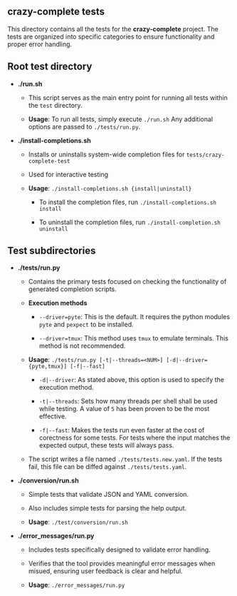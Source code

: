 crazy-complete tests
--------------------

This directory contains all the tests for the **crazy-complete** project.
The tests are organized into specific categories to ensure functionality and proper error handling.

Root test directory
-------------------

- **./run.sh**

  - This script serves as the main entry point for running all tests within
    the `test` directory.

  - **Usage**: To run all tests, simply execute `./run.sh`
    Any additional options are passed to `./tests/run.py`.

- **./install-completions.sh**

  - Installs or uninstalls system-wide completion files for `tests/crazy-complete-test`

  - Used for interactive testing

  - **Usage**: `./install-completions.sh {install|uninstall}`

    - To install the completion files, run `./install-completions.sh install`

    - To uninstall the completion files, run `./install-completion.sh uninstall`

Test subdirectories
-------------------

- **./tests/run.py**

  - Contains the primary tests focused on checking the functionality of
    generated completion scripts.

  - **Execution methods**

    - `--driver=pyte`: This is the default. It requires the python modules
      `pyte` and `pexpect` to be installed.

    - `--driver=tmux`: This method uses `tmux` to emulate terminals.
      This method is not recommended.

  - **Usage**: `./tests/run.py [-t|--threads=<NUM>] [-d|--driver={pyte,tmux}] [-f|--fast]`

    - `-d|--driver`:
      As stated above, this option is used to specify the execution method.
    
    - `-t|--threads`:
      Sets how many threads per shell shall be used while testing.
      A value of `5` has been proven to be the most effective.

    - `-f|--fast`:
      Makes the tests run even faster at the cost of corectness for some tests.
      For tests where the input matches the expected output, these tests will always pass.

  - The script writes a file named `./tests/tests.new.yaml`.
    If the tests fail, this file can be diffed against `./tests/tests.yaml`.

- **./conversion/run.sh**

   - Simple tests that validate JSON and YAML conversion.
  
   - Also includes simple tests for parsing the help output.

   - **Usage**: `./test/conversion/run.sh`

- **./error_messages/run.py**

   - Includes tests specifically designed to validate error handling.

   - Verifies that the tool provides meaningful error messages when misued,
     ensuring user feedback is clear and helpful.

   - **Usage**: `./error_messages/run.py`
